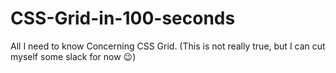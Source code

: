 # CSS-Grid-in-100-seconds
 All I need to know Concerning CSS Grid. (This is not really true, but I can cut myself some slack for now 😉)
